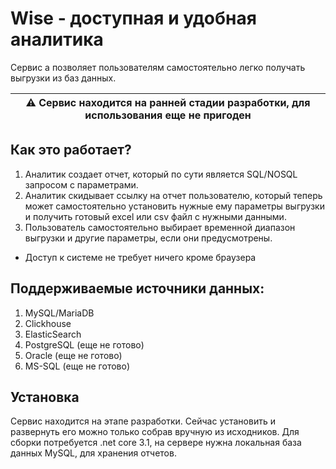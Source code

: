 # Wise - доступная и удобная аналитика

Сервис а позволяет пользователям самостоятельно легко получать выгрузки из баз данных. 

| :warning: **Сервис находится на ранней стадии разработки, для использования еще не пригоден** |
| --- |


## Как это работает?
1. Аналитик создает отчет, который по сути является SQL/NOSQL запросом с параметрами.
2. Аналитик скидывает ссылку на отчет пользователю, который теперь может самостоятельно установить нужные ему параметры выгрузки и получить готовый excel или csv файл с нужными данными.
3. Пользователь самостоятельно выбирает временной диапазон выгрузки и другие параметры, если они предусмотрены.

- Доступ к системе не требует ничего кроме браузера

## Поддерживаемые источники данных:
1. MySQL/MariaDB 
2. Clickhouse
3. ElasticSearch
4. PostgreSQL (еще не готово)
5. Oracle (еще не готово)
6. MS-SQL (еще не готово)

## Установка
Сервис находится на этапе разработки. Сейчас установить и развернуть его можно только собрав вручную из исходников.
Для сборки потребуется .net core 3.1, на сервере нужна локальная база данных MySQL, для хранения отчетов.

